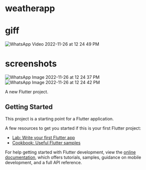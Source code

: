 # weatherapp
# giff
![WhatsApp Video 2022-11-26 at 12 24 49 PM](https://user-images.githubusercontent.com/64838868/204077583-77c1a5fe-813d-4be5-a3f1-871f6625fe6f.gif)

# screenshots

![WhatsApp Image 2022-11-26 at 12 24 37 PM](https://user-images.githubusercontent.com/64838868/204077469-3e9059fe-4946-4caf-ad82-b8f4d6b8a84f.jpeg)
![WhatsApp Image 2022-11-26 at 12 24 42 PM](https://user-images.githubusercontent.com/64838868/204077471-5d1e433c-fc6c-47b3-995a-1e2aa87d325c.jpeg)


A new Flutter project.

## Getting Started

This project is a starting point for a Flutter application.

A few resources to get you started if this is your first Flutter project:

- [Lab: Write your first Flutter app](https://docs.flutter.dev/get-started/codelab)
- [Cookbook: Useful Flutter samples](https://docs.flutter.dev/cookbook)

For help getting started with Flutter development, view the
[online documentation](https://docs.flutter.dev/), which offers tutorials,
samples, guidance on mobile development, and a full API reference.
